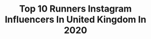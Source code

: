 ---
title: Top 10 Runners Instagram Influencers In United Kingdom In 2020
description: >-
  Find top runners Instagram influencers in United Kingdom in 2020. Most popular hashtags: #nofilter #stayhome #runner #mothersday.
platform: Instagram
profiles:
  - username: "seen_running"
    fullname: >-
      Augustė 🏃🏽‍♀️
    location: "United Kingdom"
    followers: 117061
    engagement: 467
    commentsToLikes: 0.031208
    id: ck0uab7aobqbo0i193vrsne7t
    verified: false
    hashtags: "#stayathome, #gifted"
  - username: "tina_eisen"
    fullname: >-
      Tina Eisen
    location: "United Kingdom"
    followers: 68451
    engagement: 658
    commentsToLikes: 0.028478
    id: ck0ttm3r43b360i199yinkx33
    verified: false
    hashtags: "#newyorkmodel, #jessicarabbit, #beesofinstagram, #fauxfreckles"
  - username: "swatimukund"
    fullname: >-
      Swati Mukund
    location: "United Kingdom"
    followers: 125128
    engagement: 345
    commentsToLikes: 0.031230
    id: ck15swp0qf6kc0i19txfx68wn
    verified: false
    hashtags: "#styling, #motivation, #outfit, #nutrition"
  - username: "carolinelabouchere"
    fullname: >-
      Caroline Labouchere
    location: "United Kingdom"
    followers: 147079
    engagement: 320
    commentsToLikes: 0.035612
    id: ck0u2e4x0zmj70i19qq4ubmiv
    verified: true
    hashtags: "#ohmygosh, #inspired, #wishiwasageek, #ivegotthis"
  - username: "anna.the.runner"
    fullname: >-
      Anna H
    location: "United Kingdom"
    followers: 9190
    engagement: 1031
    commentsToLikes: 0.040178
    id: ck5ca5v7gcr9b0i11cmtgemhr
    verified: false
    hashtags: "#nofilter, #stayinworkout, #triberunforlove, #sportsbrasquad"
  - username: "lauren_dungey"
    fullname: >-
      Lauren Dungey
    location: "United Kingdom"
    followers: 13290
    engagement: 585
    commentsToLikes: 0.128278
    id: ckaorf3kamxay0i78py6ztub4
    verified: false
    hashtags: "#kindness, #navylove, #saturdaystyle, #cherrydreams"
  - username: "dpjmcgregor"
    fullname: >-
      Dominic McGregor
    location: "United Kingdom"
    followers: 31278
    engagement: 316
    commentsToLikes: 0.045997
    id: ckap0kh8xqp8j0i78x0jthoo6
    verified: true
    hashtags: "#sobriety, #social, #soberliving, #soberaf"
  - username: "spongecakesquaretin"
    fullname: >-
      Steven Carter-Bailey
    location: "United Kingdom"
    followers: 89841
    engagement: 675
    commentsToLikes: 0.013302
    id: ck5cfdhbtmql40i11btuyzi2v
    verified: true
    hashtags: "#loafofbread, #cakedecorater, #mothersday, #sister"
  - username: "kellogs_ontherun"
    fullname: >-
      Kelly🏃‍♀️
    location: "United Kingdom"
    followers: 38823
    engagement: 496
    commentsToLikes: 0.023146
    id: ck13542n4zlnb0i199op3df0x
    verified: false
    hashtags: "#mothersandsons, #restdayfeels, #smallsteps, #buggyrunning"
  - username: "themarathonmarcus"
    fullname: >-
      Marcus 🇬🇧
    location: "United Kingdom"
    followers: 17569
    engagement: 446
    commentsToLikes: 0.071491
    id: ck6tyeuua3b8d0j71gs6h7r6q
    verified: false
    hashtags: "#shotoniphone, #10krun, #runningculture, #findyourwhy"
---